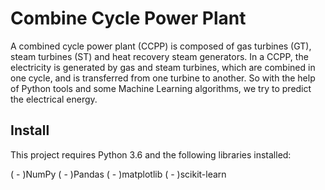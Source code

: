 # Combine Cycle Power Plant

A combined cycle power plant (CCPP) is composed of gas turbines (GT), steam turbines (ST) and heat recovery steam generators. In a CCPP, the electricity is generated by gas and steam turbines, which are combined in one cycle, and is transferred from one turbine to another. So with the help of Python tools and some Machine Learning algorithms, we try to predict the electrical energy.

## Install

This project requires Python 3.6 and the following libraries installed:

( - )NumPy
( - )Pandas
( - )matplotlib
( - )scikit-learn
